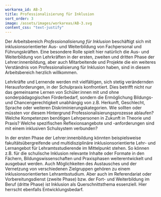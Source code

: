 ```yaml
---
workarea_id: AB-3
title: Professionalisierung für Inklusion
sort_order: 3
image: /assets/images/workareas/AB-3.svg
content_css: "text-justify"
---
```

Der Arbeitsbereich *Professionalisierung für Inklusion* beschäftigt sich mit inklusionsorientierter Aus- und Weiterbildung von Fachpersonal und Führungskräften. Eine besondere Rolle spielt hier natürlich die Aus- und Weiterbildung von Lehrkräften in der ersten, zweiten und dritten Phase der Lehrer:innenbildung, aber auch Mitarbeitende und Projekte die ein weiteres Verständnis von Professionalisierung für Inklusion haben, sind in diesem Arbeitsbereich herzlich willkommen.

Lehrkräfte und Lernende werden mit vielfältigen, sich stetig verändernden Herausforderungen, in der Schulpraxis konfrontiert. Dies betrifft nicht nur das gemeinsame Lernen von Schüler:innen mit und ohne sonderpädagogischen Förderbedarf, sondern die Ermöglichung Bildungs- und Chancengerechtigkeit unabhängig von z.B. Herkunft, Geschlecht, Sprache oder weiteren Diskriminierungskategorien. Wie sollten oder müssten vor diesem Hintergrund Professionalisierungsprozesse ablaufen? Welche Kompetenzen benötigen Lehrpersonen in Zukunft in Theorie und Praxis? Welche spezifischen Reflexionsangebote und -anforderungen sind mit einem inklusiven Schulsystem verbunden?

In der ersten Phase der Lehrer:innenbildung könnten beispielsweise fakultätsübergreifende und multidisziplinäre inklusionsorientierte Lehr- und Lernangebot für Lehramtsstudierende im Mittelpunkt stehen. So können z.B. für die schulische Inklusion relevante Inhalte oder Formate in den Fächern, Bildungswissenschaften und Praxisphasen weiterentwickelt und ausgebaut werden. Auch Möglichkeiten des Austausches und der Vernetzung von verschiedenen Zielgruppen gehören zu einem inklusionsorientierten Lehramtsstudium. Aber auch im Referendariat oder Vorbereitungsdienst (zweite Phase) bzw. der Fort- und Weiterbildung im Beruf (dritte Phase) ist Inklusion als Querschnittsthema essenziell. Hier herrscht ebenfalls Entwicklungsbedarf.
